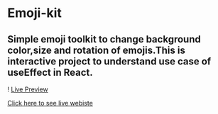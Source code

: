 # Emoji-kit

## Simple emoji toolkit to change background color,size and rotation of emojis.This is interactive project to understand use case of useEffect in React.

! [Live Preview](./screenshot/screenshot-live.png)

[Click here to see live webiste ](https://emojis-kit.netlify.app/)
